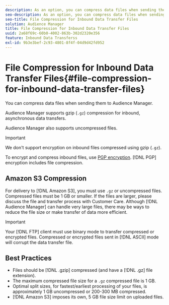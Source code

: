 ```yaml
---
description: As an option, you can compress data files when sending them to Audience Manager.
seo-description: As an option, you can compress data files when sending them to Audience Manager.
seo-title: File Compression for Inbound Data Transfer Files
solution: Audience Manager
title: File Compression for Inbound Data Transfer Files
uuid: 2a68f69c-60b0-4002-863b-302d2320e356
feature: Inbound Data Transferss
exl-id: 9b3e3bef-2c93-4801-8f4f-04d9d42fd952
---
```

# File Compression for Inbound Data Transfer Files{#file-compression-for-inbound-data-transfer-files}

You can compress data files when sending them to Audience Manager.

<!-- inbound-file-compression.xml -->

Audience Manager supports gzip (`.gz`) compression for inbound, asynchronous data transfers.

Audience Manager also supports uncompressed files.

>[!IMPORTANT]
>
>We don't support encryption on inbound files compressed using gzip (`.gz`).
>
>To encrypt and compress inbound files, use [PGP encryption](../../../integration/sending-audience-data/batch-data-transfer-explained/inbound-file-encryption.md). [!DNL PGP] encryption includes file compression.

## Amazon S3 Compression

For delivery to [!DNL Amazon S3], you must use `.gz` or uncompressed files. Compressed files must be 1 GB or smaller. If the files are larger, please discuss the file and transfer process with Customer Care. Although [!DNL Audience Manager] can handle very large files, there may be ways to reduce the file size or make transfer of data more efficient.

>[!IMPORTANT]
>
>Your [!DNL FTP] client must use binary mode to transfer compressed or encrypted files. Compressed or encrypted files sent in [!DNL ASCII] mode will corrupt the data transfer file.

## Best Practices

* Files should be [!DNL .gzip] compressed (and have a [!DNL .gz] file extension).
* The maximum compressed file size for a `.gz` compressed file is 1 GB.
* Optimal split sizes, for fastest/earliest processing of your files, is approximately 1 GB uncompressed or 200-300 MB compressed.
* [!DNL Amazon S3] imposes its own, 5 GB file size limit on uploaded files.
